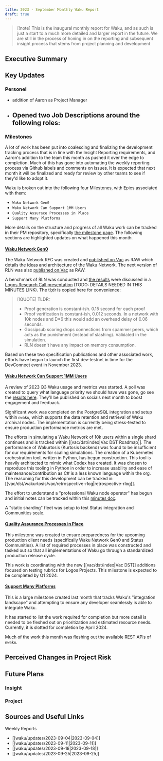 ```yaml
---
title: 2023 - September Monthly Waku Report
draft: true
---
```

>[!note] This is the inaugural monthly report for Waku, and as such is just a start to a much more detailed and larger report in the future. We are still in the process of honing in on the reporting and subsequent insight process that stems from project planning and development

## Executive Summary


## Key Updates

### Personel
- addition of Aaron as Project Manager
- Opened two Job Descriptions around the following roles:
	- 

### Milestones
A lot of work has been put into coalescing and finalizing the development tracking process that is in line with the Insight Reporting requirements, and Aaron's addition to the team this month as pushed it over the edge to completion. Much of this has gone into automating the weekly reporting process via Github labels and comments on issues. It is expected that next month it will be finalized and ready for review by other teams to see if they'd like to adopt it. 

Waku is broken out into the following four Milestones, with Epics associated with them:
- `Waku Network Gen0`
- `Waku Network Can Support 1MM Users`
- `Quality Assurace Processes in Place`
- `Support Many Platforms`

More details on the structure and progress of all Waku work can be tracked in their PM repository, specifically [the milestone page](https://github.com/waku-org/pm/milestones). The following sections are highlighted updates on what happened this month.

#### [Waku Network Gen0](https://github.com/waku-org/pm/issues/50)
The Waku Network RFC was created and [published on Vac](https://rfc.vac.dev/spec/64/) as RAW which details the ideas and architecture of the Waku Network. The next version of RLN was also [published on Vac](https://rfc.vac.dev/spec/58/) as RAW.

A benchmark of RLN was conducted and [the results](https://github.com/waku-org/research/issues/23) were discussed in a [Logos Research Call presentation](https://minutes.logos.co/logos/logos-research-call-notes#september-27) (TODO: DETAILS NEEDED IN THIS MINUTES LINK). The tl;dr is copied here for convenience:

> [!QUOTE] TLDR:
>
>
>- Proof generation is constant-ish. 0.15 second for each proof
>- Proof verification is constant-ish, 0.012 seconds. In a network with 10k nodes and D=6 this would add an overhead delay of 0.06 seconds.
>- Gossipsub scoring drops connections from spammer peers, which acts as the punishment (instead of slashing). Validated in the simulation.
>- RLN doesn't have any impact on memory consumption.

Based on these two specification publications and other associated work, efforts have begun to launch the first dev-testnet in time for the DevConnect event in November 2023.

#### [Waku Network Can Support 1MM Users](https://github.com/waku-org/pm/issues/83)
A review of 2023 Q3 Waku usage and metrics was started. A poll was created to query what language priority we should have was gone, go see the [results here](). They'll be published on socials next month to boost engagement and feedback. 

Significant work was completed on the PostgreSQL integration and setup within `nwaku`, which supports the data retention and retrieval of Waku archival nodes. The implementation is currently being stress-tested to ensure production performance metrics are met. 

The efforts in simulating a Waku Network of 10k users within a single shard continues and is tracked within [[vac/dst/index|Vac DST Roadmap]]. The performance of Wakurtosis (Kurtosis backend) was found to be insufficient for our requirements for scaling simulations. The creation of a Kubernetes orchestration tool, written in Python, has begun construction. This tool is heavily architected to mimic what Codex has created. It was chosen to reproduce this tooling in Python in order to increase usability and ease of maintenance/contribution as C# is a less known language within the org. The reasoning for this development can be tracked in [[vac/dst/wakurtosis/vac/retrospective-rlog|retrospective-rlog]].

The effort to understand a "professional Waku node operator" has begun and initial notes can be tracked within this [minutes doc](https://notes.status.im/node-operators-meeting). 

A "static sharding" fleet was setup to test Status integration and Communities scale. 
#### [Quality Assurance Processes in Place](https://github.com/waku-org/pm/issues/73)
This milestone was created to ensure preparedness for the upcoming production client needs (specifically Waku Network Gen0 and Status Communities). A list of required processes in place was constructed and tasked out so that all implementations of Waku go through a standardized production release cycle. 

This work is coordinating with the new [[vac/dst/index|Vac DST]] additions focused on testing rubrics for Logos Projects. This milestone is expected to be completed by Q1 2024. 
#### [Support Many Platforms](https://github.com/waku-org/pm/issues/42)
This is a large milestone created last month that tracks Waku's "integration landscape" and attempting to ensure any developer seamlessly is able to integrate Waku. 

It has started to list the work required for completion but more detail is needed to be fleshed out on prioritization and estimated resource needs. Currently, it is slotted for completion by April 2024. 

Much of the work this month was fleshing out the available REST APIs of `nwaku`. 


## Perceived Changes in Project Risk

## Future Plans

### Insight

### Project

## Sources and Useful Links
Weekly Reports
- [[waku/updates/2023-09-04|2023-09-04]]
- [[waku/updates/2023-09-11|2023-09-11]]
- [[waku/updates/2023-09-18|2023-09-18]]
- [[waku/updates/2023-09-25|2023-09-25]]
